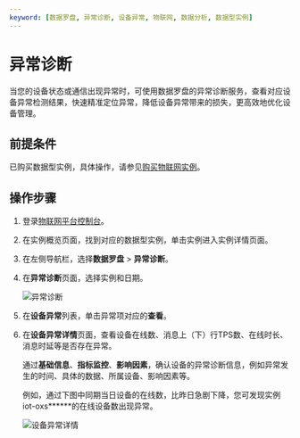 ```yaml
---
keyword: [数据罗盘, 异常诊断, 设备异常, 物联网, 数据分析, 数据型实例]
---
```


# 异常诊断

当您的设备状态或通信出现异常时，可使用数据罗盘的异常诊断服务，查看对应设备异常检测结果，快速精准定位异常，降低设备异常带来的损失，更高效地优化设备管理。

## 前提条件

已购买数据型实例，具体操作，请参见[购买物联网实例]()。

## 操作步骤

1.  登录[物联网平台控制台](http://iot.console.aliyun.com/)。

2.  在实例概览页面，找到对应的数据型实例，单击实例进入实例详情页面。

3.  在左侧导航栏，选择**数据罗盘** \> **异常诊断**。

4.  在**异常诊断**页面，选择实例和日期。

    ![异常诊断](https://static-aliyun-doc.oss-accelerate.aliyuncs.com/assets/img/zh-CN/2993152161/p239351.gif)

5.  在**设备异常**列表，单击异常项对应的**查看**。

6.  在**设备异常详情**页面，查看设备在线数、消息上（下）行TPS数、在线时长、消息时延等是否存在异常。

    通过**基础信息**、**指标监控**、**影响因素**，确认设备的异常诊断信息，例如异常发生的时间、具体的数据、所属设备、影响因素等。

    例如，通过下图中同期当日设备的在线数，比昨日急剧下降，您可发现实例iot-oxs\*\*\*\*\*\*的在线设备数出现异常。

    ![设备异常详情](https://static-aliyun-doc.oss-accelerate.aliyuncs.com/assets/img/zh-CN/2993152161/p239315.gif)


